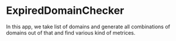 # ExpiredDomainChecker

In this app, we take list of domains and generate all combinations of domains out of that and find various kind of metrices. 